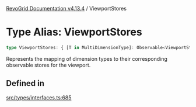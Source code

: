 [RevoGrid Documentation v4.13.4](README.md) / ViewportStores

# Type Alias: ViewportStores

```ts
type ViewportStores: { [T in MultiDimensionType]: Observable<ViewportState> };
```

Represents the mapping of dimension types to their corresponding observable stores for the viewport.

## Defined in

[src/types/interfaces.ts:685](https://github.com/revolist/revogrid/blob/325e86c31155d90566dec588c08b121b0ae7657a/src/types/interfaces.ts#L685)
